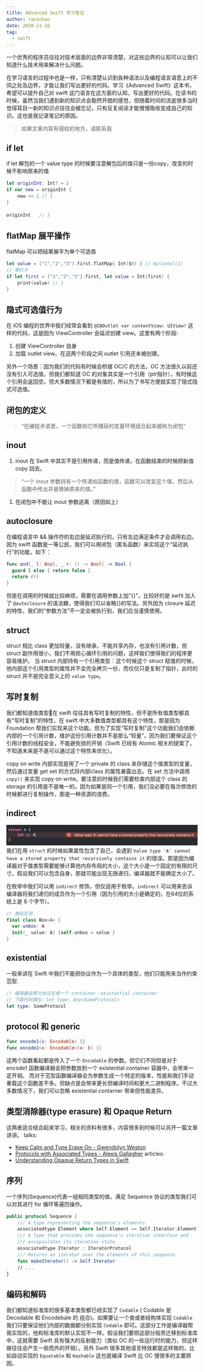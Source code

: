 ```yaml
---
title: Advanced Swift 学习笔记
author: racechao
date: 2020-11-16
tag:
  - swift
---
```


一个优秀的程序员往往对技术层面的边界非常清楚，对这些边界的认知可以让我们知道什么技术用来解决什么问题。

在学习语言的过程中也是一样，只有清楚认识到各种语法以及编程语言语意上的不同之处及边界，才能让我们写出更好的代码。学习《Advanced Swift》这本书，希望可以提升自己对 swift 这门语言在这方面的认知，写出更好的代码。在读书的时候，虽然当我们遇到新的知识点会豁然开朗的感觉，但随着时间的流逝很多当时觉得耳目一新的知识点往往会被忘记，只有反复阅读才能慢慢吸收变成自己的知识。这也是我记录笔记的原因。

> 如果文章内容有侵权的地方，请联系我

## if let
if let 解包的一个 value type 的时候要注意解包后的值只是一份copy，改变的时候不影响原来的值
```swift
let originInt: Int? = 2
if var new = originInt {
    new += 1 // 3
}

originInt   // 2
```

## flatMap 展平操作
flatMap 可以把结果展平为单个可选值
```swift
let value = ["1","2","3"].first.flatMap{ Int($0) } // Optional(1)
// 等价于
if let first = ["1","2","3"].first, let value = Int(first) {
    print(value) // 1
}
```

## 隐式可选值行为
在 iOS 编程的世界中我们经常会看到 `@IBOutlet var contentView: UIView!` 这样的代码，这是因为 ViewController 会延迟创建 view。这里有两个阶段:
 1. 创建 ViewController 自身 
 2. 加载 outlet view。在这两个阶段之间 outlet 引用还未被创建。

另外一个场景：因为我们的代码有时候会桥接 OC/C 的方法，OC 方法很久以前还没有引入可选值，但我们都知道 OC 的对象其实是一个引用（ptr指针），有时候这个引用会返回空。但大多数情况下都是有值的，所以为了书写方便就实现了隐式隐式可选值。

## 闭包的定义
> “在编程术语里，一个函数和它所捕获的变量环境组合起来被称为闭包”

## inout
1. inout 在 Swift 中其实不是引用传递，而是值传递，在函数结束的时候把新值 copy 回去。
> “一个 inout 参数持有一个传递给函数的值，函数可以改变这个值，然后从函数中传出并替换掉原来的值。”

1. 在闭包中不能让 inout 参数逃离（原因如上）

## autoclosure
在编程语言中 && 操作符的右边是延迟执行的，只有左边满足条件才会调用右边。因为 swift 函数是一等公民，我们可以用闭包（匿名函数）来实现这个“延迟执行”的功能，如下：
```swift
func and(_ l: Bool, _ r: () -> Bool) -> Bool {
  guard l else { return false }
  return r()
}
```
但是在调用的时候就比较麻烦，需要在调用参数上加"{}"，比较好的是 swfit 加入了 `@autoclosure` 的语法糖，使得我们可以省略{}的写法。另外因为 closure 延迟的特性，我们的“参数方法”不一定会被执行到，我们应当谨慎使用。

## struct 
struct 相比 class 更加轻量，没有继承，不能共享内存，也没有引用计数，但 struct 副作用很小，我们不用担心循环引用的问题，这样我们使得我们的程序更容易维护。
当 struct 内部持有一个引用类型：这个时候这个 struct 赋值的时候，他内部这个引用类型的属性并不会完全拷贝一份，而仅仅只是复制了指针，此时的 struct 并不是完全意义上的 `value type`。

## 写时复制
我们都知道值类型在 swift 往往具有写时复制的特性，但不是所有值类型都具有“写时复制”的特性，在 swift 中大多数值类型都具有这个特性，那是因为 Foundation 帮我们实现来这个功能。但为了实现“写时复制”这个功能我们会依赖内部的一个引用计数，维护这份引用计数并不是那么“轻量”，因为我们要保证这个引用计数的线程安全，不能避免锁的开销（Swift 已经有 Atomic 相关的提案了，不知道未来是不是可以通过这个特性来优化）。

copy on write 内部实现是用了一个 private 的 class 来存储这个值类型的变量，然后通过变量 get set 的方式将内部class 的属性暴露出去。在 set 方法中调用 `copy()` 来实现 copy on write。要注意的时候我们需要检查内部这个 class 的 storage 的引用是不是唯一的，因为如果是同一个引用，我们没必要在每次修改的时候都进行复制操作，那是一种资源的浪费。

## indirect

![img](/assets/img/struct-recursively.png)
我们在用 `struct` 的时候如果属性包含了自己，会遇到 `Value type 'A' cannot have a stored property that recursively contains it` 的错误。那是因为编译器对于值类型需要能够计算他内存布局的大小，这个大小是一个固定的有限的尺寸。假设我们可以包含自身，那就可能出现无限递归，编译器就不能确定大小了。

在枚举中我们可以用 `indirect` 修饰，但仅适用于枚举。`indirect` 可以用来告诉编译器将我们递归的成员作为一个引用（因为引用的大小是确定的，在64位的系统上是 8 个字节）。

```swift
// 类似实现
final class Box<A> {
  var unbox: A
  init(_ value: A) {self.unbox = value }
}
```
## existential
一般来讲在 Swift 中我们不能把协议作为一个具体的类型，他们只能用来当作约束范型.

```swift
// 编译器会帮为协议生成一个 container：existential container
// 下面代码类似：let type: Any<SomeProtocol>
let type: SomeProtocol
```

## protocol 和 generic
```swift
func encode1(x: Encodable) {}
func encode2<x: Encodable>(x: E) {}
```
这两个函数看起都是传入了一个 `Encodable` 的参数。但它们不同但是对于 encode1 函数编译器会把参数放到一个 existential container 容器中，会带来一定开销。
而对于范型函数编译器会为参数生成一个特定的版本，性能和我们手动重载这个函数差不多。但缺点是会带来更长但编译时间和更大二进制程序。不过大多数情况下，我们可以忽略 existential contarner 带来但性能差异。

## 类型消除器(type erasure) 和 Opaque Return
这两者适合结合起来学习，相关的资料有很多，内容很多到时候可以另开一篇文章讲讲。
talks: 
- [Keep Calm and Type Erase On - Gwendolyn Weston](https://academy.realm.io/posts/tryswift-gwendolyn-weston-type-erasure/)
- [Protocols with Associated Types - Alexis Gallagher](https://www.youtube.com/watch?v=XWoNjiSPqI8)
articles:
- [Understanding Opaque Return Types in Swift](https://www.alfianlosari.com/posts/understanding-opaque-return-type/)

## 序列
一个序列(Sequence)代表一组相同类型的值，满足 Sequence 协议的类型我们可以对其进行 for 循环等遍历操作。
```swift
public protocol Sequence {
    /// A type representing the sequence's elements.
    associatedtype Element where Self.Element == Self.Iterator.Element
    /// A type that provides the sequence's iteration interface and
    /// encapsulates its iteration state.
    associatedtype Iterator : IteratorProtocol
    /// Returns an iterator over the elements of this sequence.
    func makeIterator() -> Self.Iterator
    // ...
}
```

## 编码和解码

我们都知道标准库的很多基本类型都已经实现了 `Codable` ( Codable 是 Decodable 和 Encodebale 的 组合)。如果要让一个类或者结构体实现 `Codable` 我们只要保证他们内部的数据都分别实现 `Codable` 即可。这部分工作是编译器帮我实现的，他和标准库的默认实现不一样。假设我们要把这部分指责迁移到标准库中，这就需要 Swift 具有强大的反射能力（类似 OC 的一些运行时的能力，但这样做往往会产生一些而外的开销）。另外 Swift 很多其他语言特效都是这样做的，比如自动实现的 `Equatable` 和 `Hashable` 这也是编译 Swift 比 OC 慢很多的主要原因。